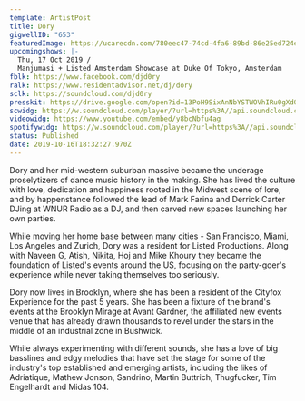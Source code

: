 ```yaml
---
template: ArtistPost
title: Dory
gigwellID: "653"
featuredImage: https://ucarecdn.com/780eec47-74cd-4fa6-89bd-86e25ed724ec/
upcomingshows: |-
  Thu, 17 Oct 2019 /
  Manjumasi + Listed Amsterdam Showcase at Duke Of Tokyo, Amsterdam
fblk: https://www.facebook.com/djd0ry
ralk: https://www.residentadvisor.net/dj/dory
sclk: https://soundcloud.com/djd0ry
presskit: https://drive.google.com/open?id=13PoH9SixAnNbYSTWOVhIRu0gXdOFH8Ci
scwidg: https://w.soundcloud.com/player/?url=https%3A//api.soundcloud.com/tracks/324528096&color=%23ff5500&auto_play=false&hide_related=false&show_comments=true&show_user=true&show_reposts=false&show_teaser=true&visual=true
videowidg: https://www.youtube.com/embed/y8bcNbfu4ag
spotifywidg: https://w.soundcloud.com/player/?url=https%3A//api.soundcloud.com/tracks/464241210&color=%23ff5500&auto_play=false&hide_related=false&show_comments=true&show_user=true&show_reposts=false&show_teaser=true&visual=true
status: Published
date: 2019-10-16T18:32:27.970Z
---
```

Dory and her mid-western suburban massive became the underage proselytizers of dance music history in the making. She has lived the culture with love, dedication and happiness rooted in the Midwest scene of lore, and by happenstance followed the lead of Mark Farina and Derrick Carter DJing at WNUR Radio as a DJ, and then carved new spaces launching her own parties.

While moving her home base between many cities - San Francisco, Miami, Los Angeles and Zurich, Dory was a resident for Listed Productions. Along with Naveen G, Atish, Nikita, Hoj and Mike Khoury they became the foundation of Listed's events around the US, focusing on the party-goer's experience while never taking themselves too seriously.

Dory now lives in Brooklyn, where she has been a resident of the Cityfox Experience for the past 5 years. She has been a fixture of the brand's events at the Brooklyn Mirage at Avant Gardner, the affiliated new events venue that has already drawn thousands to revel under the stars in the middle of an industrial zone in Bushwick.

While always experimenting with different sounds, she has a love of big basslines and edgy melodies that have set the stage for some of the industry's top established and emerging artists, including the likes of Adriatique, Mathew Jonson, Sandrino, Martin Buttrich, Thugfucker, Tim Engelhardt and Midas 104.
